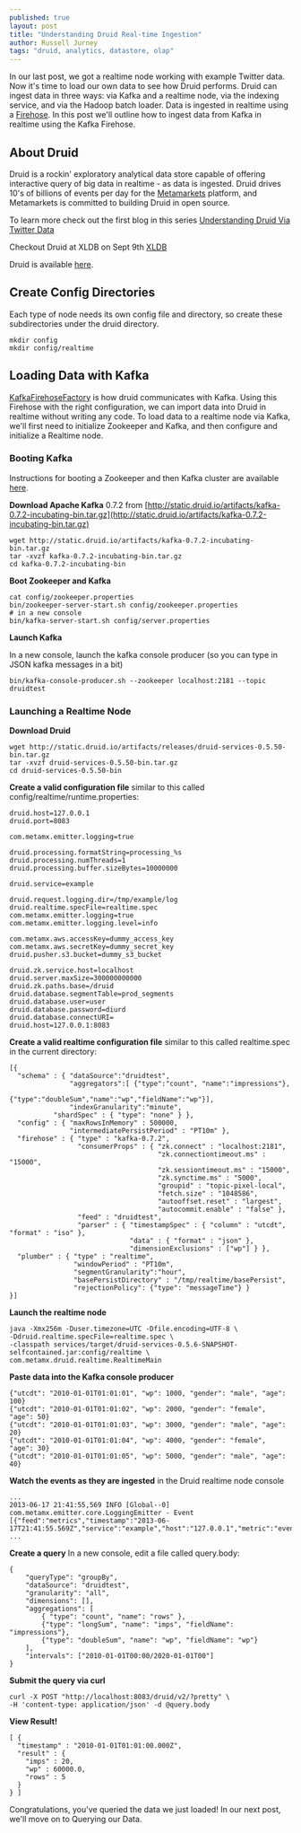 ```yaml
---
published: true
layout: post
title: "Understanding Druid Real-time Ingestion"
author: Russell Jurney
tags: "druid, analytics, datastore, olap"
---
```


In our last post, we got a realtime node working with example Twitter data. Now it's time to load our own data to see how Druid performs. Druid can ingest data in three ways: via Kafka and a realtime node, via the indexing service, and via the Hadoop batch loader. Data is ingested in realtime using a [Firehose](https://github.com/metamx/druid/wiki/Firehose). In this post we'll outline how to ingest data from Kafka in realtime using the Kafka Firehose.

## About Druid ##
Druid is a rockin' exploratory analytical data store capable of offering interactive query of big data in realtime - as data is ingested. Druid drives 10's of billions of events per day for the [Metamarkets](http://www.metamarkets.com) platform, and Metamarkets is committed to building Druid in open source.

To learn more check out the first blog in this series [Understanding Druid Via Twitter Data](http://druid.io/blog/2013/08/06/twitter-tutorial.html)

Checkout Druid at XLDB on Sept 9th [XLDB](https://conf-slac.stanford.edu/xldb-2013/tutorials#amC)

Druid is available [here](https://github.com/metamx/druid).

## Create Config Directories ##
Each type of node needs its own config file and directory, so create these subdirectories under the druid directory.

    mkdir config
    mkdir config/realtime

## Loading Data with Kafka ##

[KafkaFirehoseFactory](https://github.com/metamx/druid/blob/master/realtime/src/main/java/com/metamx/druid/realtime/firehose/KafkaFirehoseFactory.java) is how druid communicates with Kafka. Using this Firehose with the right configuration, we can import data into Druid in realtime without writing any code. To load data to a realtime node via Kafka, we'll first need to initialize Zookeeper and Kafka, and then configure and initialize a Realtime node.

### Booting Kafka ###

Instructions for booting a Zookeeper and then Kafka cluster are available [here](http://kafka.apache.org/07/quickstart.html).

**Download Apache Kafka** 0.7.2 from [http://static.druid.io/artifacts/kafka-0.7.2-incubating-bin.tar.gz](http://static.druid.io/artifacts/kafka-0.7.2-incubating-bin.tar.gz)


    wget http://static.druid.io/artifacts/kafka-0.7.2-incubating-bin.tar.gz
    tar -xvzf kafka-0.7.2-incubating-bin.tar.gz
    cd kafka-0.7.2-incubating-bin

**Boot Zookeeper and Kafka**

    cat config/zookeeper.properties
    bin/zookeeper-server-start.sh config/zookeeper.properties
    # in a new console
    bin/kafka-server-start.sh config/server.properties

**Launch Kafka**

In a new console, launch the kafka console producer (so you can type in JSON kafka messages in a bit)

    bin/kafka-console-producer.sh --zookeeper localhost:2181 --topic druidtest

### Launching a Realtime Node

**Download Druid**


    wget http://static.druid.io/artifacts/releases/druid-services-0.5.50-bin.tar.gz
    tar -xvzf druid-services-0.5.50-bin.tar.gz
    cd druid-services-0.5.50-bin

**Create a valid configuration file** similar to this called config/realtime/runtime.properties:

    druid.host=127.0.0.1
    druid.port=8083

    com.metamx.emitter.logging=true

    druid.processing.formatString=processing_%s
    druid.processing.numThreads=1
    druid.processing.buffer.sizeBytes=10000000

    druid.service=example

    druid.request.logging.dir=/tmp/example/log
    druid.realtime.specFile=realtime.spec
    com.metamx.emitter.logging=true
    com.metamx.emitter.logging.level=info

    com.metamx.aws.accessKey=dummy_access_key
    com.metamx.aws.secretKey=dummy_secret_key
    druid.pusher.s3.bucket=dummy_s3_bucket

    druid.zk.service.host=localhost
    druid.server.maxSize=300000000000
    druid.zk.paths.base=/druid
    druid.database.segmentTable=prod_segments
    druid.database.user=user
    druid.database.password=diurd
    druid.database.connectURI=
    druid.host=127.0.0.1:8083


**Create a valid realtime configuration file** similar to this called realtime.spec in the current directory:


    [{
      "schema" : { "dataSource":"druidtest",
                   "aggregators":[ {"type":"count", "name":"impressions"},
                                      {"type":"doubleSum","name":"wp","fieldName":"wp"}],
                   "indexGranularity":"minute",
               "shardSpec" : { "type": "none" } },
      "config" : { "maxRowsInMemory" : 500000,
                   "intermediatePersistPeriod" : "PT10m" },
      "firehose" : { "type" : "kafka-0.7.2",
                     "consumerProps" : { "zk.connect" : "localhost:2181",
                                         "zk.connectiontimeout.ms" : "15000",
                                         "zk.sessiontimeout.ms" : "15000",
                                         "zk.synctime.ms" : "5000",
                                         "groupid" : "topic-pixel-local",
                                         "fetch.size" : "1048586",
                                         "autooffset.reset" : "largest",
                                         "autocommit.enable" : "false" },
                     "feed" : "druidtest",
                     "parser" : { "timestampSpec" : { "column" : "utcdt", "format" : "iso" },
                                  "data" : { "format" : "json" },
                                  "dimensionExclusions" : ["wp"] } },
      "plumber" : { "type" : "realtime",
                    "windowPeriod" : "PT10m",
                    "segmentGranularity":"hour",
                    "basePersistDirectory" : "/tmp/realtime/basePersist",
                    "rejectionPolicy": {"type": "messageTime"} }
    }]

**Launch the realtime node**


    java -Xmx256m -Duser.timezone=UTC -Dfile.encoding=UTF-8 \
    -Ddruid.realtime.specFile=realtime.spec \
    -classpath services/target/druid-services-0.5.6-SNAPSHOT-selfcontained.jar:config/realtime \
    com.metamx.druid.realtime.RealtimeMain

**Paste data into the Kafka console producer**


    {"utcdt": "2010-01-01T01:01:01", "wp": 1000, "gender": "male", "age": 100}
    {"utcdt": "2010-01-01T01:01:02", "wp": 2000, "gender": "female", "age": 50}
    {"utcdt": "2010-01-01T01:01:03", "wp": 3000, "gender": "male", "age": 20}
    {"utcdt": "2010-01-01T01:01:04", "wp": 4000, "gender": "female", "age": 30}
    {"utcdt": "2010-01-01T01:01:05", "wp": 5000, "gender": "male", "age": 40}
    
**Watch the events as they are ingested** in the Druid realtime node console

    ...
    2013-06-17 21:41:55,569 INFO [Global--0] com.metamx.emitter.core.LoggingEmitter - Event [{"feed":"metrics","timestamp":"2013-06-17T21:41:55.569Z","service":"example","host":"127.0.0.1","metric":"events/processed","value":5,"user2":"druidtest"}]
    ...

**Create a query**
In a new console, edit a file called query.body:


    {
        "queryType": "groupBy",
        "dataSource": "druidtest",
        "granularity": "all",
        "dimensions": [],
        "aggregations": [
            { "type": "count", "name": "rows" },
            {"type": "longSum", "name": "imps", "fieldName": "impressions"},
            {"type": "doubleSum", "name": "wp", "fieldName": "wp"}
        ],
        "intervals": ["2010-01-01T00:00/2020-01-01T00"]
    }

**Submit the query via curl**


    curl -X POST "http://localhost:8083/druid/v2/?pretty" \
    -H 'content-type: application/json' -d @query.body

**View Result!**


    [ {
      "timestamp" : "2010-01-01T01:01:00.000Z",
      "result" : {
        "imps" : 20,
        "wp" : 60000.0,
        "rows" : 5
      }
    } ]

Congratulations, you've queried the data we just loaded! In our next post, we'll move on to Querying our Data.
